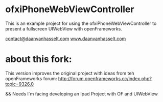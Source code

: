 ofxiPhoneWebViewController
==========================

This is an example project for using the ofxiPhoneWebViewController to present a fullscreen UIWebView with openFrameworks.

contact@daanvanhasselt.com
www.daanvanhasselt.com

about this fork:
==========================

This version improves the original project with ideas from teh openFrameworks forum:
http://forum.openframeworks.cc/index.php?topic=9326.0

&& Needs I´m facing developing an Ipad Project with OF and UIWebView
